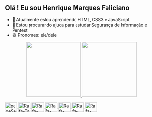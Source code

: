 ##  Olá ! Eu sou Henrique Marques Feliciano

- 🌱 Atualmente estou aprendendo  HTML, CSS3 e JavaScript
- 🤔 Estou procurando ajuda para estudar Segurança de Informação e Pentest
- 😄 Pronomes: ele/dele

<div align = "center">
  <a href="https://github.com/pepeSec">
  <img height = "180em" src = "https://github-readme-stats.vercel.app/api?username=pepeSec&show_icons=true&theme=dark&include_all_commits=true&count_private=true" />
  <img height = "180em" src = "https://github-readme-stats.vercel.app/api/top-langs/?username=pepeSec&layout=compact&langs_count=7&theme=dark" />
</div>

<div style = "display: inline_block"> <br>
  <img align = "center" alt = "pepeSec-Html" height = "30" width = "40"src = "https://cdn.jsdelivr.net/gh/devicons/devicon/icons/adonisjs/adonisjs-original.svg" />
  <img align = "center" alt = "Rafa-Ts" height = "30" width = "40" src = "https://raw.githubusercontent.com/devicons/devicon/master/icons/typescript/typescript-plain .svg ">
  <img align = "center" alt = "Rafa-React" height = "30" width = "40" src = "https://raw.githubusercontent.com/devicons/devicon/master/icons/react/react-original .svg ">
  <img align = "center" alt = "Rafa-HTML" height = "30" width = "40" src = "https://raw.githubusercontent.com/devicons/devicon/master/icons/html5/html5-original .svg ">
  <img align = "center" alt = "Rafa-CSS" height = "30" width = "40" src = "https://raw.githubusercontent.com/devicons/devicon/master/icons/css3/css3-original .svg ">
  <img align = "center" alt = "Rafa-Python" height = "30" width = "40" src = "https://raw.githubusercontent.com/devicons/devicon/master/icons/python/python-original .svg ">
  <img align = "center" alt = "Rafa-Csharp" height = "30" width = "40" src = "https://raw.githubusercontent.com/devicons/devicon/master/icons/csharp/csharp-original .svg ">
</div>
